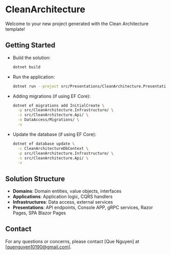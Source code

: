 ﻿# CleanArchitecture

Welcome to your new project generated with the Clean Architecture template!

## Getting Started

- Build the solution:
  ```sh
  dotnet build
  ```
- Run the application:
  ```sh
  dotnet run --project src/Presentations/CleanArchitecture.Presentation.Web/
  ```
- Adding migrations (if using EF Core):
  ```sh
  dotnet ef migrations add InitialCreate \
    -p src/CleanArchitecture.Infrastructure/ \
    -s src/CleanArchitecture.Api/ \
    -o DataAccess/Migrations/ \
    -v
  ```
- Update the database (if using EF Core):
  ```sh
  dotnet ef database update \
    -c CleanArchitectureDbContext \
    -p src/CleanArchitecture.Infrastructure/ \
    -s src/CleanArchitecture.Api/ \
    -v
  ```

## Solution Structure

- **Domains**: Domain entities, value objects, interfaces
- **Applications**: Application logic, CQRS handlers
- **Infrastructures**: Data access, external services
- **Presentations**: API endpoints, Console APP, gRPC services, Razor Pages, SPA Blazor Pages

## Contact

For any questions or concerns, please contact [Que Nguyen] at [quenguyen10190@gmail.com].
